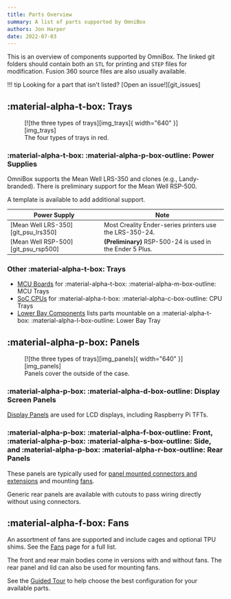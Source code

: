 ```yaml
---
title: Parts Overview
summary: A list of parts supported by OmniBox
authors: Jon Harper
date: 2022-07-03
---
```


This is an overview of components supported by OmniBox. The linked git folders should contain both an `STL` for printing and `STEP` files for modification. Fusion 360 source files are also usually available.

!!! tip
    Looking for a part that isn't listed? [Open an issue!][git_issues]

## :material-alpha-t-box: Trays

<figure markdown>
  [![the three types of trays][img_trays]{ width="640" }][img_trays]
  <figcaption>The four types of trays in red.</figcaption>
</figure>

### :material-alpha-t-box: :material-alpha-p-box-outline:  Power Supplies

OmniBox supports the Mean Well LRS-350 and clones (e.g., Landy-branded). There is preliminary support for the Mean Well RSP-500.

A template is available to add additional support.

| Power Supply                        | Note                                                     |
|-------------------------------------|----------------------------------------------------------|
| [Mean Well LRS-350][git_psu_lrs350] | Most Creality Ender-series printers use the LRS-350-24.  |
| [Mean Well RSP-500][git_psu_rsp500] | **(Preliminary)** RSP-500-24 is used in the Ender 5 Plus.|

### Other :material-alpha-t-box: Trays

- [MCU Boards][mcu] for :material-alpha-t-box: :material-alpha-m-box-outline: MCU Trays
- [SoC CPUs][cpu] for :material-alpha-t-box: :material-alpha-c-box-outline: CPU Trays
- [Lower Bay Components][lower_bay] lists parts mountable on a :material-alpha-t-box: :material-alpha-l-box-outline: Lower Bay Tray

## :material-alpha-p-box: Panels

<figure markdown>
  [![the three types of trays][img_panels]{ width="640" }][img_panels]
  <figcaption>Panels cover the outside of the case.</figcaption>
</figure>

### :material-alpha-p-box: :material-alpha-d-box-outline: Display Screen Panels

[Display Panels][displays] are used for LCD displays, including Raspberry Pi TFTs.

### :material-alpha-p-box: :material-alpha-f-box-outline: Front, :material-alpha-p-box: :material-alpha-s-box-outline: Side, and :material-alpha-p-box: :material-alpha-r-box-outline: Rear Panels

These panels are typically used for [panel mounted connectors and extensions][panel_mounts] and mounting [fans][fans].

Generic rear panels are available with cutouts to pass wiring directly without using connectors.

## :material-alpha-f-box: Fans

An assortment of fans are supported and include cages and optional TPU shims. See the [Fans][fans] page for a full list.

The front and rear main bodies come in versions with and without fans. The rear panel and lid can also be used for mounting fans.

See the [Guided Tour][tour] to help choose the best configuration for your available parts.

[panel_mounts]: panel_mounts.md
[cpu]: cpu.md
[mcu]: mcu.md
[displays]: displays.md
[lower_bay]: lower_bay.md
[fans]: fans.md
[tour]: ../tour.md
[9]: ../tour.md#core-parts-with-variants

[img_trays]:  ../img/components/trays.png
[img_panels]:  ../img/components/panels.png